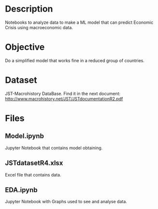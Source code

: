 # Description
Notebooks to analyze data to make a ML model that can predict Economic Crisis using macroeconomic data.

# Objective
Do a simplified model that works fine in a reduced group of countries.

# Dataset
JST-Macrohistory DataBase. Find it in the next document:  
http://www.macrohistory.net/JST/JSTdocumentationR2.pdf

# Files
## Model.ipynb
Jupyter Notebook that contains model obtaining.

## JSTdatasetR4.xlsx
Excel file that contains data.

## EDA.ipynb
Jupyter Notebook with Graphs used to see and analyse data.
